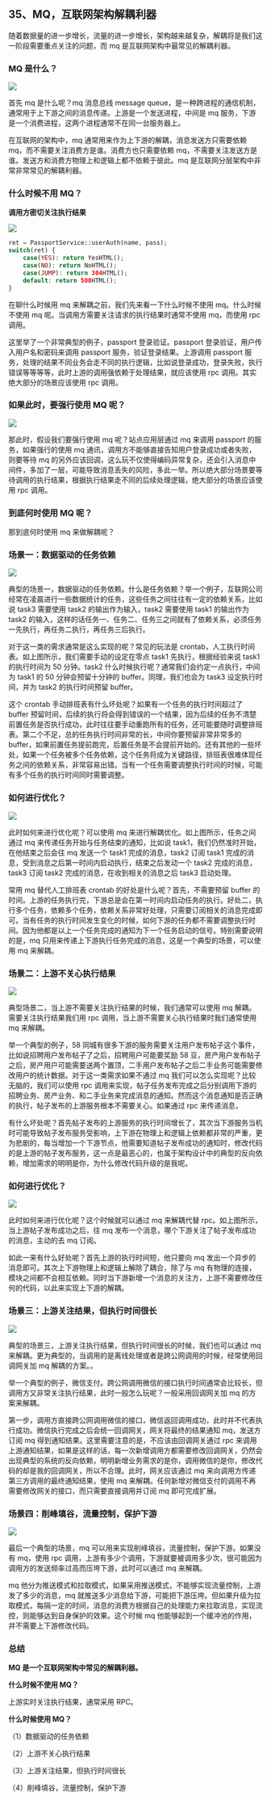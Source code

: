 ## 35、MQ，互联网架构解耦利器

随着数据量的进一步增长，流量的进一步增长，架构越来越复杂，解耦将是我们这一阶段需要重点关注的问题，而 mq 是互联网架构中最常见的解耦利器。

### MQ 是什么？

![](image/ch4-35-MQ是什么.png)

首先 mq 是什么呢？mq 消息总线 message queue，是一种跨进程的通信机制，通常用于上下游之间的消息传递。上游是一个发送进程，中间是 mq 服务，下游是一个消费进程，这两个进程通常不在同一台服务器上。

在互联网的架构中，mq 通常用来作为上下游的解耦，消息发送方只需要依赖 mq，而不需要关注消费方是谁。消费方也只需要依赖 mq，不需要关注发送方是谁。发送方和消费方物理上和逻辑上都不依赖于彼此。mq 是互联网分层架构中非常非常常见的解耦利器。

### 什么时候不用 MQ？

**调用方密切关注执行结果**

![](image/ch4-35-什么时候不用MQ.png)

```php
ret = PassportService::userAuth(name, pass);
switch(ret) {
    case(YES): return YesHTML();
    case(NO): return NoHTML();
    case(JUMP): return 304HTML();
    default: return 500HTML();
}
```

在聊什么时候用 mq 来解耦之前，我们先来看一下什么时候不使用 mq。什么时候不使用 mq 呢。当调用方需要关注请求的执行结果时通常不使用 mq，而使用 rpc 调用。

这里举了一个非常典型的例子，passport 登录验证。passport 登录验证，用户传入用户名和密码来调用 passport 服务，验证登录结果。上游调用 passport 服务，处理的结果不同业务会走不同的执行逻辑，比如说登录成功，登录失败，执行错误等等等等，此时上游的调用强依赖于处理结果，就应该使用 rpc 调用。其实绝大部分的场景应该使用 rpc 调用。

### 如果此时，要强行使用 MQ 呢？

![](image/ch4-35-强行使用MQ.png)

那此时，假设我们要强行使用 mq 呢？站点应用层通过 mq 来调用 passport 的服务，如果强行的使用 mq 通讯，调用方不能够直接告知用户登录成功或者失败，则要等待 mq 的另外应该回调，这么玩不仅使得编码异常复杂，还会引入消息中间件，多加了一层，可能导致消息丢失的风险，多此一举。所以绝大部分场景要等待调用的执行结果，根据执行结果走不同的后续处理逻辑，绝大部分的场景应该使用 rpc 调用。

### 到底何时使用 MQ 呢？

那到底何时使用 mq 来做解耦呢？

### 场景一：数据驱动的任务依赖

![](image/ch4-35-场景一：数据驱动的任务依赖.png)

典型的场景一，数据驱动的任务依赖。什么是任务依赖？举一个例子，互联网公司经常在凌晨进行一些数据统计的任务，这些任务之间往往有一定的依赖关系，比如说 task3 需要使用 task2 的输出作为输入，task2 需要使用 task1 的输出作为 task2 的输入，这样的话任务一、任务二、任务三之间就有了依赖关系，必须任务一先执行，再任务二执行，再任务三后执行。

对于这一类的需求通常是这么实现的呢？常见的玩法是 crontab，人工执行时间表。如上图所示，我们需要手动的设定在零点 task1 先执行，根据经验来说 task1 的执行时间为 50 分钟。task2 什么时候执行呢？通常我们会约定一点执行，中间为 task1 的 50 分钟会预留十分钟的 buffer。同理，我们也会为 task3 设定执行时间，并为 task2 的执行时间预留 buffer。

这个 crontab 手动排班表有什么坏处呢？如果有一个任务的执行时间超过了 buffer 预留时间，后续的执行将会得到错误的一个结果，因为后续的任务不清楚前置任务是否执行成功，此时往往要手动重跑所有的任务，还可能要随时调整排班表。第二个不足，总的任务执行时间非常的长，中间你要预留非常非常多的 buffer，如果前置任务提前跑完，后置任务是不会提前开始的。还有其他的一些坏处，如果一个任务被多个任务依赖，这个任务将成为关键路径，排班表很难体现任务之间的依赖关系，非常容易出错。当有一个任务需要调整执行时间的时候，可能有多个任务的执行时间同时需要调整。

### 如何进行优化？

![](image/ch4-35-场景一：如何进行优化.png)

此时如何来进行优化呢？可以使用 mq 来进行解耦优化。如上图所示，任务之间通过 mq 来传递任务开始与任务结束的通知，比如说 task1，我们仍然准时开始，在他结束之后会往 mq 发送一个 task1 完成的消息，task2 订阅 task1 完成的消息，受到消息之后第一时间内启动执行，结束之后发动一个 task2 完成的消息，task3 订阅 task2 完成的消息，在收到相关的消息之后 task3 启动处理。

常用 mq 替代人工排班表 crontab 的好处是什么呢？首先，不需要预留 buffer 的时间。上游的任务执行完，下游总是会在第一时间内启动任务的执行。好处二，执行多个任务，依赖多个任务，依赖关系非常好处理，只需要订阅相关的消息完成即可。当有任务的执行时间发生变化的时候，如何下游的任务都不需要调整执行时间。因为他都是以上一个任务完成的通知为下一个任务启动的信号。特别需要说明的是，mq 只用来传递上下游执行任务完成的消息，这是一个典型的场景，可以使用 mq 来解耦。

### 场景二：上游不关心执行结果

![](image/ch4-35-场景二：上游不关心执行结果.png)

典型场景二，当上游不需要关注执行结果的时候，我们通常可以使用 mq 解耦。需要关注执行结果我们用 rpc 调用，当上游不需要关心执行结果时我们通常使用 mq 来解耦。

举一个典型的例子，58 同城有很多下游的服务需要关注用户发布帖子这个事件，比如说招聘用户发布帖子了之后，招聘用户可能要奖励 58 豆，房产用户发布帖子之后，房产用户可能需要送两个置顶，二手用户发布帖子之后二手业务可能需要修改用户的统计数据。对于这一类需求如果不通过 mq 我们可以怎么实现呢？比较无脑的，我们可以使用 rpc 调用来实现，帖子任务发布完成之后分别调用下游的招聘业务、房产业务、和二手业务来完成消息的通知。然而这个消息通知是否正确的执行，帖子发布的上游服务根本不需要关心。如果通过 rpc 来传递消息，

有什么坏处呢？首先帖子发布的上游服务的执行时间增长了，其次当下游服务当机时可能导致帖子发布服务受影响，上下游在物理上和逻辑上依赖都非常的严重，更为悲剧的，每当增加一个下游节点，他需要知道帖子发布成功的通知时，修改代码的是上游的帖子发布服务，这一点是最恶心的，也属于架构设计中的典型的反向依赖，增加需求的明明是你，为什么修改代码升级的是我呢。

### 如何进行优化？

![](image/ch4-35-场景二：如何进行优化.png)

此时如何来进行优化呢？这个时候就可以通过 mq 来解耦代替 rpc。如上图所示，当上游帖子发布成功之后，往 mq 发布一个消息，哪个下游关注了帖子发布成功的消息，主动的去 mq 订阅。

如此一来有什么好处呢？首先上游的执行时间短，他只要向 mq 发出一个异步的消息即可。其次上下游物理上和逻辑上解除了耦合，除了与 mq 有物理的连接，模块之间都不会相互依赖。同时当下游新增一个消息的关注方，上游不需要修改任何的代码，以此来实现上下游的解耦。

### 场景三：上游关注结果，但执行时间很长

![](image/ch4-35-场景三：上游关注结果，但执行时间很长.png)

典型的场景三，上游关注执行结果，但执行时间很长的时候，我们也可以通过 mq 来解耦。更为典型的，当调用的是离线处理或者是跨公网调用的时候，经常使用回调网关加 mq 解耦的方案。。

举一个典型的例子，微信支付。跨公网调用微信的接口执行时间通常会比较长，但调用方又非常关注执行结果，此时一般怎么玩呢？一般采用回调网关加 mq 的方案来解耦。

第一步，调用方直接跨公网调用微信的接口，微信返回调用成功，此时并不代表执行成功。微信执行完成之后会统一回调网关，网关将最终的结果通知 mq，发送方订阅 mq 得到通知结果。这里需要注意的是，不应该由回调网关通过 rpc 来调用上游通知结果，如果是这样的话，每一次新增调用方都需要修改回调网关，仍然会出现典型的系统的反向依赖，明明新增业务需求的是你，调用微信的是你，修改代码的却是我的回调网关，所以不合理。此时，网关应该通过 mq 来向调用方传递第三方调用的最终通知结果，使用 mq 来解耦。任何新增对微信支付的调用不再需要修改网关的接口，而只需要直接调用并订阅 mq 即可完成扩展。

### 场景四：削峰填谷，流量控制，保护下游

![](image/ch4-35-场景四：削峰填谷，流量控制，保护下游.png)

最后一个典型的场景，mq 可以用来实现削峰填谷，流量控制，保护下游。如果没有 mq，使用 rpc 调用，上游有多少个调用，下游就要被调用多少次，很可能因为调用方的发送频率过高而压垮下游，此时可以通过 mq 来解耦。

mq 他分为推送模式和拉取模式，如果采用推送模式，不能够实现流量控制，上游发了多少的消息，mq 就推送多少消息给下游，可能把下游压垮。但如果升级为拉取模式，每隔一定的时间，消息的消费方根据自己的处理能力来拉取消息，实现流控，则能够达到自身保护的效果。这个时候 mq 他能够起到一个缓冲池的作用，并不需要上下游修改代码。

### 总结

**MQ 是一个互联网架构中常见的解耦利器。**

**什么时候不使用 MQ？**

上游实时关注执行结果，通常采用 RPC。

**什么时候使用 MQ？**

（1）数据驱动的任务依赖

（2）上游不关心执行结果

（3）上游关注结果，但执行时间很长

（4）削峰填谷，流量控制，保护下游
